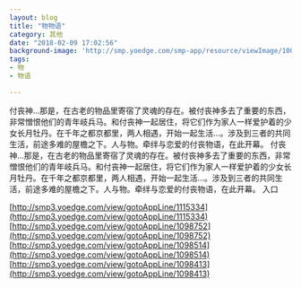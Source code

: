 ```yaml
---
layout: blog
title: "物物语"
category: 其他
date: "2018-02-09 17:02:56"
background-image: 'http://smp.yoedge.com/smp-app/resource/viewImage/1002537appline.png'
tags:
- 物
- 物语

---
```

付丧神…那是，在古老的物品里寄宿了灵魂的存在。被付丧神多去了重要的东西，非常憎恨他们的青年岐兵马。和付丧神一起居住，将它们作为家人一样爱护着的少女长月牡丹。在千年之都京都里，两人相遇，开始一起生活…。涉及到三者的共同生活，前途多难的屋檐之下。人与物。牵绊与恋爱的付丧物语，在此开幕。
付丧神…那是，在古老的物品里寄宿了灵魂的存在。被付丧神多去了重要的东西，非常憎恨他们的青年岐兵马。和付丧神一起居住，将它们作为家人一样爱护着的少女长月牡丹。在千年之都京都里，两人相遇，开始一起生活…。涉及到三者的共同生活，前途多难的屋檐之下。人与物。牵绊与恋爱的付丧物语，在此开幕。
入口

[http://smp3.yoedge.com/view/gotoAppLine/1115334](http://smp3.yoedge.com/view/gotoAppLine/1115334)
[http://smp3.yoedge.com/view/gotoAppLine/1098752](http://smp3.yoedge.com/view/gotoAppLine/1098752)
[http://smp3.yoedge.com/view/gotoAppLine/1098514](http://smp3.yoedge.com/view/gotoAppLine/1098514)
[http://smp3.yoedge.com/view/gotoAppLine/1098413](http://smp3.yoedge.com/view/gotoAppLine/1098413)

        
